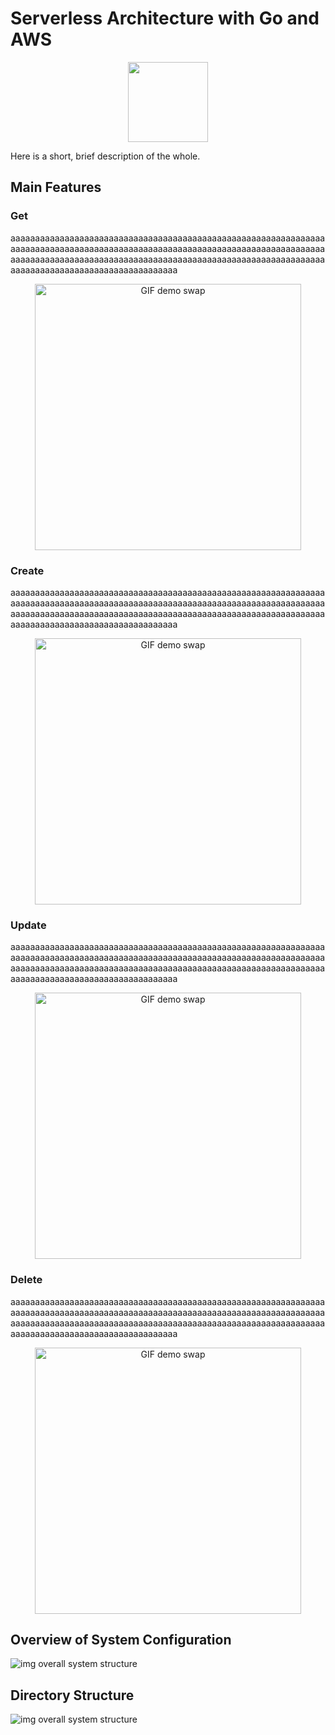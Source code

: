 # Serverless Architecture with Go and AWS
<p align="center">
    <img src="public/dex_logo_v4.svg" height="128">
</p>

Here is a short, brief description of the whole.

## Main Features
### Get
aaaaaaaaaaaaaaaaaaaaaaaaaaaaaaaaaaaaaaaaaaaaaaaaaaaaaaaaaaaaaaaaaaaaaaaaaaaaaaaaaaaaaaaaaaaaaaaaaaaaaaaaaaaaaaaaaaaaaaaaaaaaaaaaaaaaaaaaaaaaaaaaaaaaaaaaaaaaaaaaaaaaaaaaaaaaaaaaaaaaaaaaaaaaaaaaaaaaaaaaaaaaaaaaaaaaaaaaaaaaaaaaaa
<p align="center"> 
  <img src="public/img/swap.gif" alt="GIF demo swap" width="426">
</p>

### Create
aaaaaaaaaaaaaaaaaaaaaaaaaaaaaaaaaaaaaaaaaaaaaaaaaaaaaaaaaaaaaaaaaaaaaaaaaaaaaaaaaaaaaaaaaaaaaaaaaaaaaaaaaaaaaaaaaaaaaaaaaaaaaaaaaaaaaaaaaaaaaaaaaaaaaaaaaaaaaaaaaaaaaaaaaaaaaaaaaaaaaaaaaaaaaaaaaaaaaaaaaaaaaaaaaaaaaaaaaaaaaaaaaa
<p align="center"> 
  <img src="public/img/swap.gif" alt="GIF demo swap" width="426">
</p>

### Update
aaaaaaaaaaaaaaaaaaaaaaaaaaaaaaaaaaaaaaaaaaaaaaaaaaaaaaaaaaaaaaaaaaaaaaaaaaaaaaaaaaaaaaaaaaaaaaaaaaaaaaaaaaaaaaaaaaaaaaaaaaaaaaaaaaaaaaaaaaaaaaaaaaaaaaaaaaaaaaaaaaaaaaaaaaaaaaaaaaaaaaaaaaaaaaaaaaaaaaaaaaaaaaaaaaaaaaaaaaaaaaaaaa
<p align="center"> 
  <img src="public/img/swap.gif" alt="GIF demo swap" width="426">
</p>

### Delete
aaaaaaaaaaaaaaaaaaaaaaaaaaaaaaaaaaaaaaaaaaaaaaaaaaaaaaaaaaaaaaaaaaaaaaaaaaaaaaaaaaaaaaaaaaaaaaaaaaaaaaaaaaaaaaaaaaaaaaaaaaaaaaaaaaaaaaaaaaaaaaaaaaaaaaaaaaaaaaaaaaaaaaaaaaaaaaaaaaaaaaaaaaaaaaaaaaaaaaaaaaaaaaaaaaaaaaaaaaaaaaaaaa
<p align="center"> 
  <img src="public/img/swap.gif" alt="GIF demo swap" width="426">
</p>

## Overview of System Configuration
![img overall system structure](public/img/readme_material_overview_03_reSize.jpg)

## Directory Structure
![img overall system structure](public/img/readme_material_directory_overview_02_reSize.jpg)
